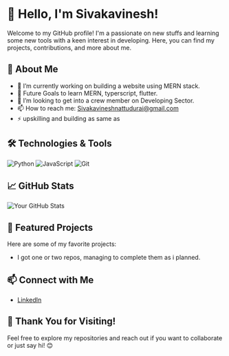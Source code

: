 # 👋 Hello, I'm Sivakavinesh!

Welcome to my GitHub profile! I'm a passionate on new stuffs and learning some new tools with a keen interest in developing. Here, you can find my projects, contributions, and more about me.

## 🚀 About Me

- 🔭 I’m currently working on building a website using MERN stack.
- 🌱 Future Goals to learn MERN, typerscript, flutter.
- 👯 I’m looking to get into a crew member on Developing Sector.
- 📫 How to reach me: Sivakavineshnattudurai@gmail.com
- ⚡ upskilling and building as same as 

## 🛠️ Technologies & Tools

![Python](https://img.shields.io/badge/-Python-3776AB?style=flat-square&logo=python&logoColor=white)
![JavaScript](https://img.shields.io/badge/-JavaScript-F7DF1E?style=flat-square&logo=javascript&logoColor=black)
![Git](https://img.shields.io/badge/-Git-F05032?style=flat-square&logo=git&logoColor=white)

## 📈 GitHub Stats
<script src="https://unpkg.com/stata-embed@2.1.1/stata-embed.min.js"></script>
![Your GitHub Stats](https://github-readme-stats.vercel.app/api?username=Sivakavinesh&show_icons=true&theme=radical)

## 🌟 Featured Projects

Here are some of my favorite projects:

- I got one or two repos, managing to complete them as i planned.

## 📫 Connect with Me

- [LinkedIn](https://www.linkedin.com/in/who-is-sivakavinesh-n/)


## 🎉 Thank You for Visiting!

Feel free to explore my repositories and reach out if you want to collaborate or just say hi! 😊
